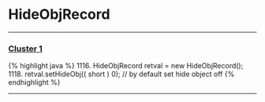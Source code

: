 # HideObjRecord

***

### [Cluster 1](./1)
{% highlight java %}
1116. HideObjRecord retval = new HideObjRecord();
1118. retval.setHideObj(( short ) 0);   // by default set hide object off
{% endhighlight %}

***

